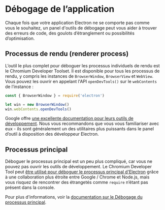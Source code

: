 # Débogage de l’application

Chaque fois que votre application Electron ne se comporte pas comme vous le souhaitez, un panel d'outils de débogage peut vous aider à trouver des erreurs de code, des goulots d’étranglement ou possibilités d’optimisation.

## Processus de rendu (renderer process)

L’outil le plus complet pour déboguer les processus individuels de rendu est le Chromium Developer Toolset. Il est disponible pour tous les processus de rendu, y compris les instances de `BrowserWindow`, `BrowserView` et `WebView`. Vous pouvez les ouvrir en appelant l'API `openDevTools()` sur le `webContents` de l’instance :

```javascript
const { BrowserWindow } = require('electron')

let win = new BrowserWindow()
win.webContents.openDevTools()
```

Google offre [une excellente documentation pour leurs outils de développement](https://developer.chrome.com/devtools). Nous vous recommandons que vous vous familiariser avec eux - ils sont généralement un des utilitaires plus puissants dans le panel d’outil à disposition des développeur Electron.

## Processus principal

Déboguer le processus principal est un peu plus compliqué, car vous ne pouvez pas ouvrir les outils de développement. Le Chromium Developer Tool peut [être utilisé pour déboguer le processus principal d'Electron](https://nodejs.org/en/docs/inspector/) grâce à une collaboration plus étroite entre Google / Chrome et Node.js, mais vous risquez de rencontrer des étrangetés comme `require` n’étant pas présent dans la console.

Pour plus d'informations, voir la [documentation sur le Débogage du processus principal](./debugging-main-process.md).
